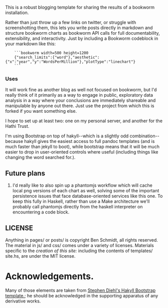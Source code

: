 
This is a robust blogging template for sharing the results of a bookworm installation.

Rather than just throw up a few links on twitter, or struggle with screenshotting them, this lets you write posts directly in markdown and
structure bookworm charts as bookworm API calls for full documentability, extensibility, and interactivity. Just by including a Bookworm codeblock in your markdown like this:

```
    ```bookworm width=500 height=1200
    {"search_limits":{"word"},"aesthetic":{"x":"year","y":"WordsPerMillion"},"plotType":"linechart"}
    ```
```

### Uses


It will work fine as another blog as well not focused on bookworm, but I'd really think of it primarily as a way to engage in public, exploratory data analysis in a way where your conclusions are immediately shareable and manipulable by anyone out there. Just use the project from which this is forked if you want something else.

I hope to set up at least two: one on my personal server, and another for the Hathi Trust.

I'm using Bootstrap on top of hakyll--which is a slightly odd combination--because hakyll gives the easiest access to full pandoc templates (and is much faster than jekyll to boot), while bootstrap means that it will be much easier to drop in user-oriented controls where useful (including things like changing the word searched for.).

Future plans
------------

1. I'd really like to also spin up a phantomjs workflow which will cache local png versions of each chart as well, solving some of the important persistence issues that face database-oriented services like this one. To keep this fully in Haskell, rather than use a Make architecture we'll probably call phantomjs directly from the haskell interpreter on encountering a code block.


LICENSE
-------


Anything in pages/ or posts/ is copyright Ben Schmidt, all rights reserved.
The material in js/ and css/ comes under a variety of licenses.
Materials specific to the *creation of this site:* including the contents of templates/ site.hs, are under the MIT license.


Acknowledgements.
===================

Many of those elements are taken from [Stephen Diehl's Hakyll Bootstrap template.](https://github.com/sdiehl/hakyll-bootstrap); he should be acknowledged in the supporting apparatus of any derivative works.
